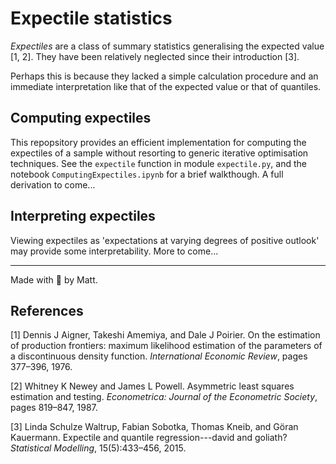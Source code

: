 # Expectile statistics

*Expectiles* are a class of summary statistics generalising the
expected value [1, 2].
They have been relatively neglected since their introduction [3].

Perhaps this is because they lacked a simple calculation procedure
and an immediate interpretation like that of the expected value or
that of quantiles.

## Computing expectiles

This repopsitory provides an efficient implementation for computing
the expectiles of a sample without resorting to generic iterative
optimisation techniques. See the `expectile` function in module
`expectile.py`, and the notebook `ComputingExpectiles.ipynb` for 
a brief walkthough. A full derivation to come...

## Interpreting expectiles

Viewing expectiles as 'expectations at varying degrees of positive
outlook' may provide some interpretability. More to come...

---

Made with :purple_heart: by Matt.


## References

[1]
Dennis J Aigner, Takeshi Amemiya, and Dale J Poirier.
On the estimation of production frontiers: maximum likelihood estimation
of the parameters of a discontinuous density function.
*International Economic Review*, pages 377–396, 1976.

[2]
Whitney K Newey and James L Powell.
Asymmetric least squares estimation and testing.
*Econometrica: Journal of the Econometric Society*, pages 819–847, 1987.

[3]
Linda Schulze Waltrup, Fabian Sobotka, Thomas Kneib, and Göran Kauermann.
Expectile and quantile regression---david and goliath?
*Statistical Modelling*, 15(5):433–456, 2015.
